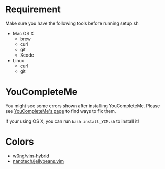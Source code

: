# Requirement

Make sure you have the following tools before running setup.sh
- Mac OS X
  - brew
  - curl
  - git
  - Xcode
- Linux
  - curl
  - git

# YouCompleteMe
You might see some errors shown after installing YouCompleteMe.
Please see [YouCompleteMe's page](https://github.com/Valloric/YouCompleteMe)
to find ways to fix them.

If your using OS X, you can run ```bash install_YCM.sh``` to install it!

# Colors
- [w0ng/vim-hybrid](https://github.com/w0ng/vim-hybrid)
- [nanotech/jellybeans.vim](https://github.com/nanotech/jellybeans.vim)
